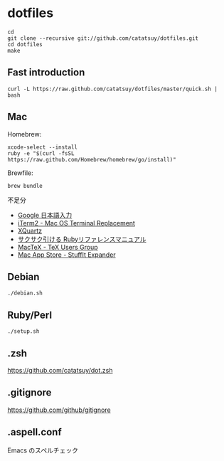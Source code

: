 dotfiles
==================================

    cd
    git clone --recursive git://github.com/catatsuy/dotfiles.git
    cd dotfiles
    make

## Fast introduction

    curl -L https://raw.github.com/catatsuy/dotfiles/master/quick.sh | bash

## Mac

Homebrew:

    xcode-select --install
    ruby -e "$(curl -fsSL https://raw.github.com/Homebrew/homebrew/go/install)"

Brewfile:

    brew bundle

不足分

 * [Google 日本語入力](http://www.google.co.jp/ime/)
 * [iTerm2 - Mac OS Terminal Replacement](http://www.iterm2.com/#/section/downloads)
 * [XQuartz](https://xquartz.macosforge.org/landing/)
 * [サクサク引ける Rubyリファレンスマニュアル](http://miyamae.github.io/rubydoc-ja/)
 * [MacTeX - TeX Users Group](http://tug.org/mactex/)
 * [Mac App Store - StuffIt Expander](https://itunes.apple.com/jp/app/stuffit-expander/id405580712)

## Debian

    ./debian.sh

## Ruby/Perl

    ./setup.sh

## .zsh

https://github.com/catatsuy/dot.zsh

## .gitignore

https://github.com/github/gitignore

## .aspell.conf

Emacs のスペルチェック
